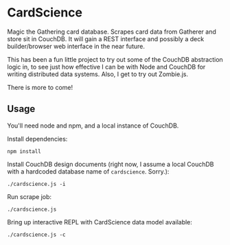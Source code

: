 CardScience
===========

Magic the Gathering card database. Scrapes card data from Gatherer and
store sit in CouchDB. It will gain a REST interface and possibly a
deck builder/browser web interface in the near future.

This has been a fun little project to try out some of the CouchDB
abstraction logic in, to see just how effective I can be with Node and
CouchDB for writing distributed data systems.  Also, I get to try out
Zombie.js.

There is more to come!

Usage
-----

You'll need node and npm, and a local instance of CouchDB.

Install dependencies:

    npm install

Install CouchDB design documents (right now, I assume a local CouchDB
with a hardcoded database name of `cardscience`.  Sorry.):

    ./cardscience.js -i

Run scrape job:

    ./cardscience.js

Bring up interactive REPL with CardScience data model available:

    ./cardscience.js -c
